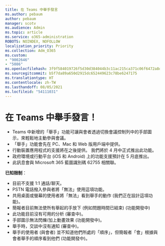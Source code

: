 ```yaml
---
title: 在 Teams 中舉手發言
ms.author: pebaum
author: pebaum
manager: scotv
ms.audience: Admin
ms.topic: article
ms.service: o365-administration
ROBOTS: NOINDEX, NOFOLLOW
localization_priority: Priority
ms.collection: Adm_O365
ms.custom:
- "9002646"
- "5086"
ms.openlocfilehash: 3f9f584019726f5d30d384044b3c11ac215ca371c06f6472a8d479b38ccaf537
ms.sourcegitcommit: b5f7da89a650d2915dc652449623c78be6247175
ms.translationtype: HT
ms.contentlocale: zh-TW
ms.lasthandoff: 08/05/2021
ms.locfileid: "54111031"
---
```

# <a name="raise-your-hand-in-teams"></a>在 Teams 中舉手發言！

- Teams 中新增的「舉手」功能可讓與會者透過切換會議控制列中的手部圖示，來輕鬆地主動參與會議。
- 「舉手」功能會先在 PC、Mac 和 Web 版用戶端中提供。
- 行動裝置應用程式的支援將在之後提供。 我們將於 4 月中正式推出此功能。
- 政府環境或行動平台 (iOS 和 Android) 上的功能支援預計在 5 月底推出。
- 此訊息會與 Microsoft 365 藍圖識別碼 62755 相關聯。

**已知限制**：

- 目前不支援 1:1 通話/聊天。
- PSTN 電話撥入參與者將「無法」使用這項功能。
- 共用桌面或螢幕的使用者將「無法」看到舉手的動作 (我們正在設計這項功能)。
- 簡報者目前無法使所有舉起的手放下 (例如問題時間已結束) (功能開發中)
- 此功能目前沒有可用的分析 (審查中)。
- 手部圖示無法閃爍/加上動畫效果 (功能開發中)。
- 舉手時，交談中沒有通知 (審查中)。
- 舉手的使用者 (與會者) 並不知道他們所處的「順序」，但簡報者「會」根據與會者舉手的順序看到他們 (功能開發中)。

